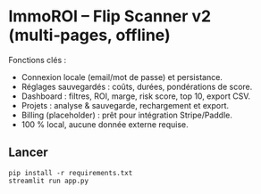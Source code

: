 
# ImmoROI – Flip Scanner v2 (multi‑pages, offline)

Fonctions clés :
- Connexion locale (email/mot de passe) et persistance.
- Réglages sauvegardés : coûts, durées, pondérations de score.
- Dashboard : filtres, ROI, marge, risk score, top 10, export CSV.
- Projets : analyse & sauvegarde, rechargement et export.
- Billing (placeholder) : prêt pour intégration Stripe/Paddle.
- 100 % local, aucune donnée externe requise.

## Lancer
```
pip install -r requirements.txt
streamlit run app.py
```
